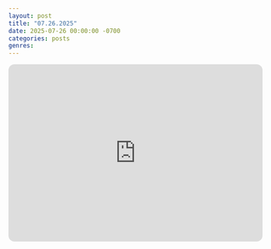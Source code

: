 ```yaml
---
layout: post
title: "07.26.2025"
date: 2025-07-26 00:00:00 -0700
categories: posts
genres:
---
```

<iframe style="border-radius:12px" src="https://open.spotify.com/embed/playlist/2VPlnlH4wY550UhGpaXItx?utm_source=generator" width="100%" height="352" frameBorder="0" allowfullscreen="" allow="autoplay; clipboard-write; encrypted-media; fullscreen; picture-in-picture" loading="lazy"></iframe>